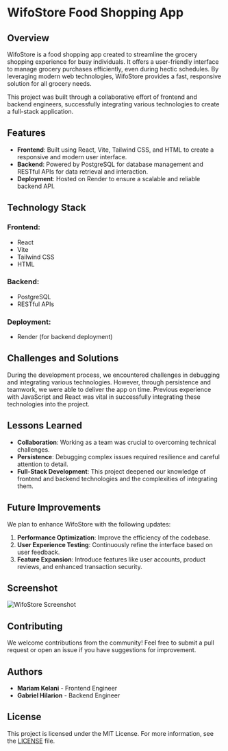 # WifoStore Food Shopping App

## Overview

WifoStore is a food shopping app created to streamline the grocery shopping experience for busy individuals. It offers a user-friendly interface to manage grocery purchases efficiently, even during hectic schedules. By leveraging modern web technologies, WifoStore provides a fast, responsive solution for all grocery needs.

This project was built through a collaborative effort of frontend and backend engineers, successfully integrating various technologies to create a full-stack application.

## Features

- **Frontend**: Built using React, Vite, Tailwind CSS, and HTML to create a responsive and modern user interface.
- **Backend**: Powered by PostgreSQL for database management and RESTful APIs for data retrieval and interaction.
- **Deployment**: Hosted on Render to ensure a scalable and reliable backend API.

## Technology Stack

### Frontend:

- React
- Vite
- Tailwind CSS
- HTML

### Backend:

- PostgreSQL
- RESTful APIs

### Deployment:

- Render (for backend deployment)

## Challenges and Solutions

During the development process, we encountered challenges in debugging and integrating various technologies. However, through persistence and teamwork, we were able to deliver the app on time. Previous experience with JavaScript and React was vital in successfully integrating these technologies into the project.

## Lessons Learned

- **Collaboration**: Working as a team was crucial to overcoming technical challenges.
- **Persistence**: Debugging complex issues required resilience and careful attention to detail.
- **Full-Stack Development**: This project deepened our knowledge of frontend and backend technologies and the complexities of integrating them.

## Future Improvements

We plan to enhance WifoStore with the following updates:

1. **Performance Optimization**: Improve the efficiency of the codebase.
2. **User Experience Testing**: Continuously refine the interface based on user feedback.
3. **Feature Expansion**: Introduce features like user accounts, product reviews, and enhanced transaction security.

## Screenshot

![WifoStore Screenshot](src/assets/screenshot.png)

## Contributing

We welcome contributions from the community! Feel free to submit a pull request or open an issue if you have suggestions for improvement.

## Authors

- **Mariam Kelani** - Frontend Engineer
- **Gabriel Hilarion** - Backend Engineer

## License

This project is licensed under the MIT License. For more information, see the [LICENSE](LICENSE) file.

